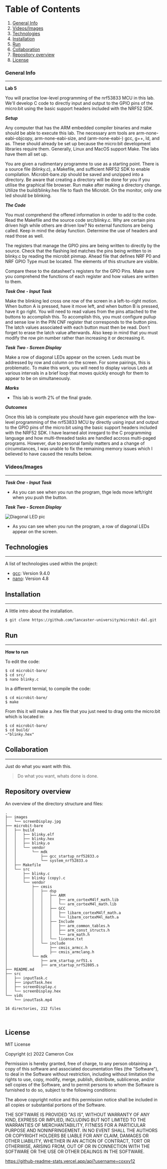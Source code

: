 # Table of Contents
1. [General Info](#general-info)
2. [Videos/Images](#videosimages)
3. [Technologies](#technologies)
4. [Installation](#installation)
5. [Run](#run)
6. [Collaboration](#collaboration)
7. [Repository overview](#repository-overview)
8. [License](#license)
### General Info
***
**Lab 5**

You will practise low-level programming of the nrf53833 MCU in this lab.
We'll develop C code to directly input and output to the GPIO pins of the micro:bit using the basic support headers included with the NRF52 SDK. 

***Setup***

Any computer that has the ARM embedded compiler binaries and make should be able to execute this lab.
The necessary arm tools are arm-none-eabi-objcopy, arm-none-eabi-size, and (arm-none-eabi-) gcc, g++, ld, and as.
These should already be set up because the micro:bit development libraries require them.
Generally, Linux and MacOS support Make.
The labs have them all set up.

You are given a rudimentary programme to use as a starting point.
There is a source file (blinky.c), a Makefile, and sufficient NRF52 SDK to enable compilation.
Microbit-bare.zip should be saved and unzipped into a directory.
Be aware that creating a directory will be done for you if you utilise the graphical file browser.
Run make after making a directory change.
Utilize the build/blinky.hex file to flash the Microbit. 
On the monitor, only one led should be blinking. 

***The Code***

You must comprehend the offered information in order to add to the code.
Read the Makefile and the source code src/blinky.c.
Why are certain pins driven high while others are driven low?
No external functions are being called.
Keep in mind the delay function.
Determine the use of headers and read those as well.

The registers that manage the GPIO pins are being written to directly by the source.
Check that the flashing led matches the pins being written to in blinky.c by reading the microbit pinmap.
Ahead file that defines NRF P0 and NRF GPIO Type must be located.
The elements of this structure are visible. 

Compare these to the datasheet's registers for the GPIO Pins.
Make sure you comprehend the functions of each register and how values are written to them. 

***Task One - Input Task***

Make the blinking led cross one row of the screen in a left-to-right motion.
When button A is pressed, have it move left, and when button B is pressed, have it go right.
You will need to read values from the pins attached to the buttons to accomplish this.
To accomplish this, you must configure pullup and sense low in the PIN CNF register that corresponds to the button pins.
The latch values associated with each button must then be read.
Don't forget to erase the latch value afterwards.
Also keep in mind that you must modify the row pin number rather than increasing it or decreasing it. 

***Task Two - Screen Display***

Make a row of diagonal LEDs appear on the screen.
Leds must be addressed by row and column on the screen.
For some pairings, this is problematic.
To make this work, you will need to display various Leds at various intervals in a brief loop that moves quickly enough for them to appear to be on simultaneously. 

***Marks***

* This lab is worth 2% of the final grade.

***Outcomes***

Once this lab is compleate you should have gain experience with the low-level programming of the nrf53833 MCU by directly using input and output to the GPIO pins of the micro:bit using the basic support headers included with the NRF52 SDK. I have learned alot inregard to the 
C programming language and how multi-threaded tasks are handled accross multi-paged programs. However, due to personal family matters and a change of circumstances, I was unable to 
fix the remaining memory issues which I believed to have caused the results below.

### Videos/Images
***
***Task One - Input Task***


* As you can see when you run the program, thge leds move left/right when you push the button.

***Task Two - Screen Display***

![Diagonal LED pic](/images/screenDisplay.jpg)

* As you can see when you run the program, a row of diagonal LEDs appear on the screen.


## Technologies
***
A list of technologies used within the project:
* [gcc](https://gcc.gnu.org/): Version 9.4.0
* [nano](https://nano-editor.org/): Version 4.8

## Installation
***
A little intro about the installation. 
```
$ git clone https://github.com/lancaster-university/microbit-dal.git
```
## Run
***
**How to run**

To edit the code:
```
$ cd microbit-bare/
$ cd src/
$ nano blinky.c
```
In a different termial, to compile the code:
```
$ cd microbit-bare/
$ make
```
From this it will make a .hex file that you just need to drag onto the micro:bit which is located in:
```
$ cd microbit-bare/
$ cd build/
~"blinky.hex"
```

## Collaboration
***
Just do what you want with this.
> Do what you want, whats done is done. 
## Repository overview
An overview of the directory structure and files:
```
.
├── images
│   └── screenDisplay.jpg
├── microbit-bare
│   ├── build
│   │   ├── blinky.elf
│   │   ├── blinky.hex
│   │   ├── blinky.o
│   │   └── vendor
│   │       └── mdk
│   │           ├── gcc_startup_nrf52833.o
│   │           └── system_nrf52833.o
│   ├── Makefile
│   └── src
│       ├── blinky.c
│       ├── blinky (copy).c
│       └── vendor
│           ├── cmsis
│           │   ├── dsp
│           │   │   ├── ARM
│           │   │   │   ├── arm_cortexM4lf_math.lib
│           │   │   │   └── arm_cortexM4l_math.lib
│           │   │   ├── GCC
│           │   │   │   ├── libarm_cortexM4lf_math.a
│           │   │   │   └── libarm_cortexM4l_math.a
│           │   │   ├── Include
│           │   │   │   ├── arm_common_tables.h
│           │   │   │   ├── arm_const_structs.h
│           │   │   │   └── arm_math.h
│           │   │   └── license.txt
│           │   └── include
│           │       ├── cmsis_armcc.h
│           │       ├── cmsis_armclang.h
│           └── mdk
│               ├── arm_startup_nrf51.s
│               ├── arm_startup_nrf52805.s
├── README.md
├── src
│   ├── inputTask.c
│   ├── inputTask.hex
│   ├── screenDisplay.c
│   └── screenDisplay.hex
└── vids
    └── inoutTask.mp4

16 directories, 212 files



```
## License
MIT License

Copyright (c) 2022 Cameron Cox

Permission is hereby granted, free of charge, to any person obtaining a copy
of this software and associated documentation files (the "Software"), to deal
in the Software without restriction, including without limitation the rights
to use, copy, modify, merge, publish, distribute, sublicense, and/or sell
copies of the Software, and to permit persons to whom the Software is
furnished to do so, subject to the following conditions:

The above copyright notice and this permission notice shall be included in all
copies or substantial portions of the Software.

THE SOFTWARE IS PROVIDED "AS IS", WITHOUT WARRANTY OF ANY KIND, EXPRESS OR
IMPLIED, INCLUDING BUT NOT LIMITED TO THE WARRANTIES OF MERCHANTABILITY,
FITNESS FOR A PARTICULAR PURPOSE AND NONINFRINGEMENT. IN NO EVENT SHALL THE
AUTHORS OR COPYRIGHT HOLDERS BE LIABLE FOR ANY CLAIM, DAMAGES OR OTHER
LIABILITY, WHETHER IN AN ACTION OF CONTRACT, TORT OR OTHERWISE, ARISING FROM,
OUT OF OR IN CONNECTION WITH THE SOFTWARE OR THE USE OR OTHER DEALINGS IN THE
SOFTWARE.

https://github-readme-stats.vercel.app/api?username=coxxy12
